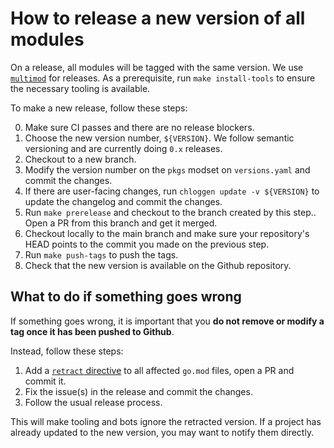 # How to release a new version of all modules

On a release, all modules will be tagged with the same version. We use [`multimod`][1] for releases.
As a prerequisite, run `make install-tools` to ensure the necessary tooling is available.

To make a new release, follow these steps:

0. Make sure CI passes and there are no release blockers.
1. Choose the new version number, `${VERSION}`. We follow semantic versioning and are currently doing `0.x` releases.
2. Checkout to a new branch.
3. Modify the version number on the `pkgs` modset on `versions.yaml` and commit the changes.
4. If there are user-facing changes, run `chloggen update -v ${VERSION}` to update the changelog and commit the changes.
5. Run `make prerelease` and checkout to the branch created by this step.. Open a PR from this branch and get it merged.
6. Checkout locally to the main branch and make sure your repository's HEAD points to the commit you made on the previous step.
7. Run `make push-tags` to push the tags.
8. Check that the new version is available on the Github repository.

## What to do if something goes wrong

If something goes wrong, it is important that you **do not remove or modify a tag once it has been pushed to Github**.

Instead, follow these steps:

1. Add a [`retract` directive][2] to all affected `go.mod` files, open a PR and commit it.
2. Fix the issue(s) in the release and commit the changes.
3. Follow the usual release process.

This will make tooling and bots ignore the retracted version. 
If a project has already updated to the new version, you may want to notify them directly.

[1]: https://github.com/open-telemetry/opentelemetry-go-build-tools/tree/main/multimod
[2]: https://go.dev/ref/mod#go-mod-file-retract

